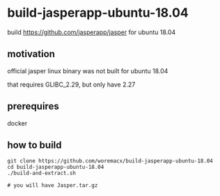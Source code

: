 # build-jasperapp-ubuntu-18.04

build https://github.com/jasperapp/jasper for ubuntu 18.04

## motivation
official jasper linux binary was not built for ubuntu 18.04

that requires GLIBC_2.29, but only have 2.27

## prerequires
docker

## how to build

```
git clone https://github.com/woremacx/build-jasperapp-ubuntu-18.04
cd build-jasperapp-ubuntu-18.04
./build-and-extract.sh

# you will have Jasper.tar.gz
```
